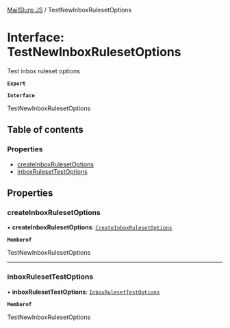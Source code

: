 [MailSlurp JS](../README.md) / TestNewInboxRulesetOptions

# Interface: TestNewInboxRulesetOptions

Test inbox ruleset options

**`Export`**

**`Interface`**

TestNewInboxRulesetOptions

## Table of contents

### Properties

- [createInboxRulesetOptions](TestNewInboxRulesetOptions.md#createinboxrulesetoptions)
- [inboxRulesetTestOptions](TestNewInboxRulesetOptions.md#inboxrulesettestoptions)

## Properties

### createInboxRulesetOptions

• **createInboxRulesetOptions**: [`CreateInboxRulesetOptions`](CreateInboxRulesetOptions.md)

**`Memberof`**

TestNewInboxRulesetOptions

___

### inboxRulesetTestOptions

• **inboxRulesetTestOptions**: [`InboxRulesetTestOptions`](InboxRulesetTestOptions.md)

**`Memberof`**

TestNewInboxRulesetOptions
